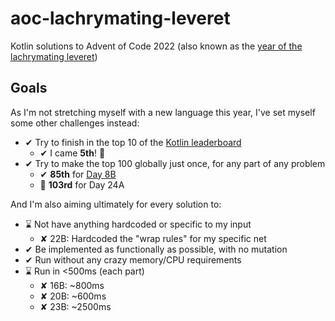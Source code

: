 # aoc-lachrymating-leveret

Kotlin solutions to Advent of Code 2022 (also known as
the [year of the lachrymating leveret](https://twitter.com/terryandrob/status/1466043256391753733))

## Goals

As I'm not stretching myself with a new language this year, I've set myself some other challenges instead:

- ✔ Try to finish in the top 10 of
  the [Kotlin leaderboard](https://adventofcode.com/2022/leaderboard/private/view/236080)
    - ✔ I came **5th**! 🎉
- ✔ Try to make the top 100 globally just once, for any part of any problem
    - ✔ **85th** for [Day 8B](https://adventofcode.com/2022/leaderboard/day/8)
    - 🤏 **103rd** for Day 24A

And I'm also aiming ultimately for every solution to:

- ⌛ Not have anything hardcoded or specific to my input
    - ✘ 22B: Hardcoded the "wrap rules" for my specific net
- ✔ Be implemented as functionally as possible, with no mutation
- ✔ Run without any crazy memory/CPU requirements
- ⌛ Run in <500ms (each part)
    - ✘ 16B: ~800ms
    - ✘ 20B: ~600ms
    - ✘ 23B: ~2500ms